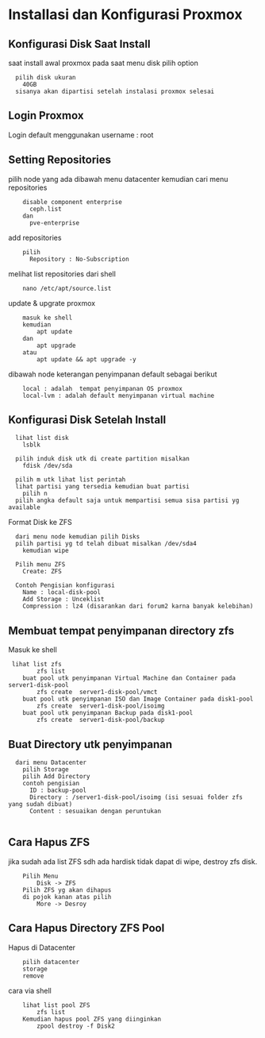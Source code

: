 # Installasi dan Konfigurasi Proxmox
## Konfigurasi Disk Saat Install
saat install awal proxmox pada saat menu disk pilih option
```
  pilih disk ukuran
    40GB
  sisanya akan dipartisi setelah instalasi proxmox selesai
```

## Login Proxmox
Login default menggunakan username : root

## Setting Repositories
pilih node yang ada dibawah menu datacenter kemudian cari menu repositories
```
    disable component enterprise
      ceph.list
    dan 
      pve-enterprise
```

add repositories 
```
    pilih
      Repository : No-Subscription
```

melihat list repositories dari shell
```
    nano /etc/apt/source.list
```

update & upgrate proxmox
```
    masuk ke shell
    kemudian
        apt update
    dan
        apt upgrade
    atau
        apt update && apt upgrade -y
```

dibawah node keterangan penyimpanan default sebagai berikut
```
    local : adalah  tempat penyimpanan OS proxmox
    local-lvm : adalah default menyimpanan virtual machine
```

## Konfigurasi Disk Setelah Install
```
  lihat list disk
    lsblk

  pilih induk disk utk di create partition misalkan
    fdisk /dev/sda

  pilih m utk lihat list perintah
  lihat partisi yang tersedia kemudian buat partisi
    pilih n
  pilih angka default saja untuk mempartisi semua sisa partisi yg available

```

Format Disk ke ZFS

```
  dari menu node kemudian pilih Disks
  pilih partisi yg td telah dibuat misalkan /dev/sda4
    kemudian wipe
```
```
  Pilih menu ZFS
    Create: ZFS

  Contoh Pengisian konfigurasi
    Name : local-disk-pool
    Add Storage : Unceklist
    Compression : lz4 (disarankan dari forum2 karna banyak kelebihan)
```

## Membuat tempat penyimpanan directory zfs
Masuk ke shell
```
 lihat list zfs
        zfs list
    buat pool utk penyimpanan Virtual Machine dan Container pada server1-disk-pool
        zfs create  server1-disk-pool/vmct
    buat pool utk penyimpanan ISO dan Image Container pada disk1-pool
        zfs create  server1-disk-pool/isoimg
    buat pool utk penyimpanan Backup pada disk1-pool
        zfs create  server1-disk-pool/backup
```

## Buat Directory utk penyimpanan
```
  dari menu Datacenter
    pilih Storage
    pilih Add Directory
    contoh pengisian
      ID : backup-pool
      Directory : /server1-disk-pool/isoimg (isi sesuai folder zfs yang sudah dibuat)
      Content : sesuaikan dengan peruntukan
    
```

## Cara Hapus ZFS
jika sudah ada list ZFS sdh ada hardisk tidak dapat di wipe, destroy zfs disk.
```
    Pilih Menu
        Disk -> ZFS
    Pilih ZFS yg akan dihapus
    di pojok kanan atas pilih
        More -> Desroy
```

## Cara Hapus Directory ZFS Pool
Hapus di Datacenter
```
    pilih datacenter
    storage 
    remove
```
cara via shell
```
    lihat list pool ZFS
        zfs list
    Kemudian hapus pool ZFS yang diinginkan
        zpool destroy -f Disk2
```
